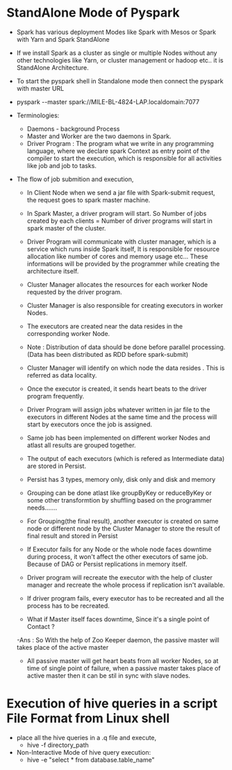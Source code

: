 # StandAlone Mode of Pyspark

- Spark has various deployment Modes like Spark with Mesos or Spark with Yarn and Spark StandAlone
- If we install Spark as a cluster as single or multiple Nodes without any other technologies like Yarn, or cluster management or hadoop etc.. it is StandAlone Architecture.

- To start the pyspark shell in Standalone mode then connect the pyspark with master URL
- pyspark --master spark://MILE-BL-4824-LAP.localdomain:7077
   
- Terminologies:
   - Daemons - background Process
   - Master and Worker are the two daemons in Spark.
   - Driver Program : The program what we write in any programming language, where we declare spark Context as entry point of the compiler to start the execution, 
  which is responsible for all activities like job and job to tasks.
   
- The flow of job submition and execution,
   - In Client Node when we send a jar file with Spark-submit request, the request goes to spark master machine. 
   
   - In Spark Master, a driver program will start. So Number of jobs created by each clients = Number of driver programs will start in spark master of the cluster.
   
   - Driver Program will communicate with cluster manager, which is a service which runs inside Spark itself, It is responsible for resource allocation like number of cores 
   and memory usage etc... These informations will be provided by the programmer while creating the architecture itself.
   
   - Cluster Manager allocates the resources for each worker Node requested by the driver program.
  
   - Cluster Manager is also responsible for creating executors in worker Nodes.

   - The executors are created near the data resides in the corresponding worker Node.
   
   - Note : Distribution of data should be done before parallel processing. (Data has been distributed as RDD before spark-submit)
   
   - Cluster Manager will identify on which node the data resides . This is referred as data locality.
   
   - Once the executor is created, it sends heart beats to the driver program frequently.
   
   - Driver Program will assign jobs whatever written in jar file to the executors in different Nodes at the same time and the process will start by executors once the job is assigned.
   
   - Same job has been implemented on different worker Nodes and atlast all results are grouped together.
   
   - The output of each executors (which is refered as Intermediate data) are stored in Persist.
   
   - Persist has 3 types, memory only, disk only and disk and memory
   
   - Grouping can be done atlast like groupByKey or reduceByKey or some other transformtion by shuffling based on the programmer needs.......
   
   - For Grouping(the final result), another executor is created on same node or different node by the Cluster Manager to store the result of final result and stored in Persist
   
   - If Executor fails for any Node or the whole node faces downtime during process, it won't affect the other executors of same job. Because of DAG or Persist replications in memory itself.
   
   - Driver program will recreate the executor with the help of cluster manager and recreate the whole process if replication isn't available.
   
   - If driver program fails, every executor has to be recreated and all the process has to be recreated.
   
   - What if Master itself faces downtime, Since it's a single point of Contact ?
   
   -Ans :  So With the help of Zoo Keeper daemon, the passive master will takes place of the active master
   
   - All passive master will get heart beats from all worker Nodes, so at time of single point of failure, when a passive master takes place of active master then it can be stil in sync with slave nodes.
   
# Execution of hive queries in a script File Format from Linux shell

- place all the hive queries in a .q file and execute,
   -  hive -f directory_path   
- Non-Interactive Mode of hive query execution:
   - hive -e "select * from database.table_name"
